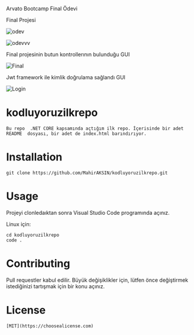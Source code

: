 
Arvato Bootcamp Final Ödevi

Final Projesi

![odev](https://user-images.githubusercontent.com/98876295/179234038-af260370-5f6c-410a-8d5c-09516ea97e53.PNG)

![odevvv](https://user-images.githubusercontent.com/98876295/179234122-bb3485d2-4a2a-4656-9b18-42525397f364.PNG)


Final projesinin butun kontrollerının bulunduğu GUI

![Final](https://user-images.githubusercontent.com/98876295/179232543-f5142946-168d-4810-8efe-fa98ec223597.PNG)


Jwt framework ile kimlik doğrulama sağlandı GUI

![Login](https://user-images.githubusercontent.com/98876295/179234430-350b4625-a70c-488b-b808-ae3eb8fc3748.PNG)




# kodluyoruzilkrepo
```
Bu repo  .NET CORE kapsamında açtığım ilk repo. İçerisinde bir adet README  dosyası, bir adet de index.html barındırıyor.
```


# Installation

```
git clone https://github.com/MahirAKSIN/kodluyoruzilkrepo.git
```

# Usage
Projeyi clonledaıktan sonra Visual Studio Code programında açınız.

Linux için:

```
cd kodluyoruzilkrepo
code .
```

# Contributing
Pull requestler kabul edilir. Büyük değişiklikler için, lütfen önce değiştirmek istediğinizi tartışmak için bir konu açınız.

# License
```
[MIT](https://choosealicense.com)
```

